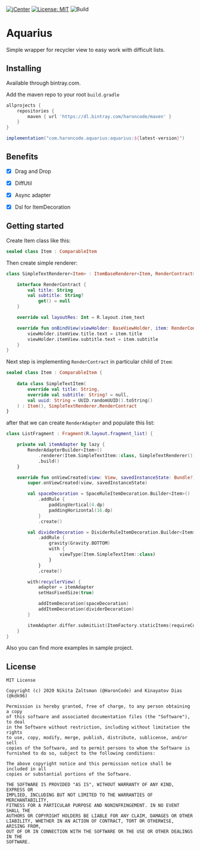 [![jCenter](https://api.bintray.com/packages/haroncode/maven/aquarius/images/download.svg)](https://bintray.com/haroncode/maven/gemini-core/_latestVersion)
[![License: MIT](https://img.shields.io/badge/License-MIT-yellow.svg)](https://opensource.org/licenses/MIT)
![Build](https://github.com/HaronCode/Aquarius/workflows/Build/badge.svg)

# Aquarius
Simple wrapper for recycler view to easy work with difficult lists.

## Installing
Available through bintray.com.

Add the maven repo to your root `build.gradle`

```groovy
allprojects {
    repositories {
        maven { url 'https://dl.bintray.com/haroncode/maven' }
    }
}
```

```groovy
implementation("com.haroncode.aquarius:aquarius:${latest-version}")
```
## Benefits
- [x] Drag and Drop
- [x] DiffUtil 
- [x] Async adapter 
- [x] Dsl for ItemDecoration


## Getting started 

Create Item class like this:

```kotlin
sealed class Item : ComparableItem
```

Then create simple renderer:

```kotlin
class SimpleTextRenderer<Item> : ItemBaseRenderer<Item, RenderContract>() {

    interface RenderContract {
        val title: String
        val subtitle: String?
            get() = null
    }

    override val layoutRes: Int = R.layout.item_text

    override fun onBindView(viewHolder: BaseViewHolder, item: RenderContract) {
        viewHolder.itemView.title.text = item.title
        viewHolder.itemView.subtitle.text = item.subtitle
    }
}
```

Next step is implementing `RenderContract` in particular child of ```Item```:

```kotlin
sealed class Item : ComparableItem {
   
    data class SimpleTextItem(
        override val title: String,
        override val subtitle: String? = null,
        val uuid: String = UUID.randomUUID().toString()
    ) : Item(), SimpleTextRenderer.RenderContract
}
```

after that we can create `RenderAdapter` and populate this list:

```kotlin
class ListFragment : Fragment(R.layout.fragment_list) {

    private val itemAdapter by lazy {
        RenderAdapterBuilder<Item>()
            .renderer(Item.SimpleTextItem::class, SimpleTextRenderer())
            .build()
    }

    override fun onViewCreated(view: View, savedInstanceState: Bundle?) {
        super.onViewCreated(view, savedInstanceState)

        val spaceDecoration = SpaceRuleItemDecoration.Builder<Item>()
            .addRule {
                paddingVertical(4.dp)
                paddingHorizontal(16.dp)
            }
            .create()

        val dividerDecoration = DividerRuleItemDecoration.Builder<Item>(requireContext())
            .addRule {
                gravity(Gravity.BOTTOM)
                with {
                    viewType(Item.SimpleTextItem::class)
                }
            }
            .create()

        with(recyclerView) {
            adapter = itemAdapter
            setHasFixedSize(true)

            addItemDecoration(spaceDecoration)
            addItemDecoration(dividerDecoration)
        }

        itemAdapter.differ.submitList(ItemFactory.staticItems(requireContext())) // ItemFactory create list of SimpleTextItem
    }
}
```
Also you can find more examples in sample project.

## License
```
MIT License

Copyright (c) 2020 Nikita Zaltsman (@HaronCode) and Kinayatov Dias (@kdk96)

Permission is hereby granted, free of charge, to any person obtaining a copy
of this software and associated documentation files (the "Software"), to deal
in the Software without restriction, including without limitation the rights
to use, copy, modify, merge, publish, distribute, sublicense, and/or sell
copies of the Software, and to permit persons to whom the Software is
furnished to do so, subject to the following conditions:

The above copyright notice and this permission notice shall be included in all
copies or substantial portions of the Software.

THE SOFTWARE IS PROVIDED "AS IS", WITHOUT WARRANTY OF ANY KIND, EXPRESS OR
IMPLIED, INCLUDING BUT NOT LIMITED TO THE WARRANTIES OF MERCHANTABILITY,
FITNESS FOR A PARTICULAR PURPOSE AND NONINFRINGEMENT. IN NO EVENT SHALL THE
AUTHORS OR COPYRIGHT HOLDERS BE LIABLE FOR ANY CLAIM, DAMAGES OR OTHER
LIABILITY, WHETHER IN AN ACTION OF CONTRACT, TORT OR OTHERWISE, ARISING FROM,
OUT OF OR IN CONNECTION WITH THE SOFTWARE OR THE USE OR OTHER DEALINGS IN THE
SOFTWARE.
```

